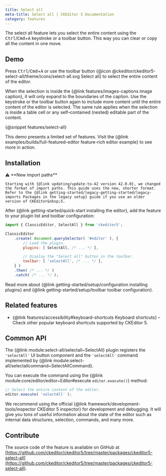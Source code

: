 ```yaml
---
title: Select all
meta-title: Select all | CKEditor 5 Documentation
category: features
---
```


The select all feature lets you select the entire content using the <kbd>Ctrl</kbd>/<kbd>Cmd</kbd>+<kbd>A</kbd> keystroke or a toolbar button. This way you can clear or copy all the content in one move.

## Demo

Press <kbd>Ctrl</kbd>/<kbd>Cmd</kbd>+<kbd>A</kbd> or use the toolbar button {@icon @ckeditor/ckeditor5-select-all/theme/icons/select-all.svg Select all} to select the entire content of the editor.

<info-box>
	When the selection is inside the {@link features/images-captions image caption}, it will only expand to the boundaries of the caption. Use the keystroke or the toolbar button again to include more content until the entire content of the editor is selected. The same rule applies when the selection is inside a table cell or any self–contained (nested) editable part of the content.
</info-box>

{@snippet features/select-all}

<info-box info>
	This demo presents a limited set of features. Visit the {@link examples/builds/full-featured-editor feature-rich editor example} to see more in action.
</info-box>

## Installation

<info-box info>
	⚠️ **New import paths**

	Starting with {@link updating/update-to-42 version 42.0.0}, we changed the format of import paths. This guide uses the new, shorter format. Refer to the {@link getting-started/legacy-getting-started/legacy-imports Packages in the legacy setup} guide if you use an older version of CKEditor&nbsp;5.
</info-box>

After {@link getting-started/quick-start installing the editor}, add the feature to your plugin list and toolbar configuration:

```js
import { ClassicEditor, SelectAll } from 'ckeditor5';

ClassicEditor
	.create( document.querySelector( '#editor' ), {
		// Load the plugin.
		plugins: [ SelectAll, /* ... */ ],

		// Display the "Select all" button in the toolbar.
		toolbar: [ 'selectAll', /* ... */ ],
	} )
	.then( /* ... */ )
	.catch( /* ... */ );
```

<info-box info>
	Read more about {@link getting-started/setup/configuration installing plugins} and {@link getting-started/setup/toolbar toolbar configuration}.
</info-box>

## Related features

* {@link features/accessibility#keyboard-shortcuts Keyboard shortcuts} &ndash; Check other popular keyboard shortcuts supported by CKEditor&nbsp;5.

## Common API

The {@link module:select-all/selectall~SelectAll} plugin registers the `'selectAll'` UI button component and the `'selectAll'` command implemented by {@link module:select-all/selectallcommand~SelectAllCommand}.

You can execute the command using the {@link module:core/editor/editor~Editor#execute `editor.execute()`} method:

```js
// Select the entire content of the editor.
editor.execute( 'selectAll' );
```

<info-box>
	We recommend using the official {@link framework/development-tools/inspector CKEditor&nbsp;5 inspector} for development and debugging. It will give you tons of useful information about the state of the editor such as internal data structures, selection, commands, and many more.
</info-box>

## Contribute

The source code of the feature is available on GitHub at [https://github.com/ckeditor/ckeditor5/tree/master/packages/ckeditor5-select-all](https://github.com/ckeditor/ckeditor5/tree/master/packages/ckeditor5-select-all).
